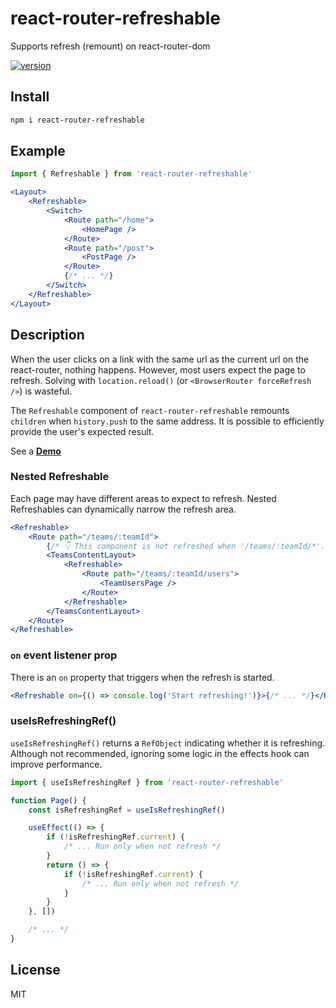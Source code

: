 # react-router-refreshable

Supports refresh (remount) on react-router-dom

[![version](https://flat.badgen.net/npm/v/react-router-refreshable)](https://www.npmjs.com/package/react-router-refreshable)

## Install

```sh
npm i react-router-refreshable
```

## Example

```js
import { Refreshable } from 'react-router-refreshable'
```

```jsx
<Layout>
    <Refreshable>
        <Switch>
            <Route path="/home">
                <HomePage />
            </Route>
            <Route path="/post">
                <PostPage />
            </Route>
            {/* ... */}
        </Switch>
    </Refreshable>
</Layout>
```

## Description

When the user clicks on a link with the same url as the current url on the react-router, nothing happens. However, most users expect the page to refresh. Solving with `location.reload()` (or `<BrowserRouter forceRefresh />`) is wasteful.

The `Refreshable` component of `react-router-refreshable` remounts `children` when `history.push` to the same address. It is possible to efficiently provide the user's expected result.

See a **[Demo](https://codesandbox.io/s/react-router-refreshable-demo-cw8gj?file=/src/App.js)**

### Nested Refreshable

Each page may have different areas to expect to refresh. Nested Refreshables can dynamically narrow the refresh area.

```jsx
<Refreshable>
    <Route path="/teams/:teamId">
        {/* 👇 This component is not refreshed when '/teams/:teamId/*'. */}
        <TeamsContentLayout>
            <Refreshable>
                <Route path="/teams/:teamId/users">
                    <TeamUsersPage />
                </Route>
            </Refreshable>
        </TeamsContentLayout>
    </Route>
</Refreshable>
```

### `on` event listener prop

There is an `on` property that triggers when the refresh is started.

```jsx
<Refreshable on={() => console.log('Start refreshing!')}>{/* ... */}</Refreshable>
```

### useIsRefreshingRef()

`useIsRefreshingRef()` returns a `RefObject` indicating whether it is refreshing. Although not recommended, ignoring some logic in the effects hook can improve performance.

```js
import { useIsRefreshingRef } from 'react-router-refreshable'
```

```js
function Page() {
    const isRefreshingRef = useIsRefreshingRef()

    useEffect(() => {
        if (!isRefreshingRef.current) {
            /* ... Run only when not refresh */
        }
        return () => {
            if (!isRefreshingRef.current) {
                /* ... Run only when not refresh */
            }
        }
    }, [])

    /* ... */
}
```

## License

MIT

